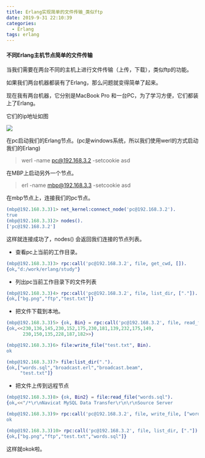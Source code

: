 ```yaml
---
title: Erlang实现简单的文件传输_类似ftp
date: 2019-9-31 22:10:39
categories:
  - Erlang
tags: erlang
---
```


#### 不同Erlang主机节点简单的文件传输



当我们需要在两台不同的主机上进行文件传输（上传，下载），类似ftp的功能。



如果我们两台机器都装有了Erlang，那么问题就变得简单了起来。



现在我有两台机器，它分别是MacBook Pro 和一台PC，为了学习方便，它们都装上了Erlang。



它们的ip地址如图



![](/img/erlang_ftp.png)





在pc启动我们的Erlang节点。(pc是windows系统，所以我们使用werl的方式启动我们的Erlang)



> werl -name pc@192.168.3.2 -setcookie asd



在MBP上启动另外一个节点。

> erl -name mbp@192.168.3.3 -setcookie asd





在mbp节点上，连接我们的pc节点。



```erlang
(mbp@192.168.3.3)1> net_kernel:connect_node('pc@192.168.3.2').
true
(mbp@192.168.3.3)2> nodes().
['pc@192.168.3.2']
```



这样就连接成功了，nodes() 会返回我们连接的节点列表。



- 查看pc上当前的工作目录。



```erlang
(mbp@192.168.3.3)3> rpc:call('pc@192.168.3.2', file, get_cwd, []).
{ok,"d:/work/erlang/study"}
```



- 列出pc当前工作目录下的文件列表

```erlang
(mbp@192.168.3.3)4> rpc:call('pc@192.168.3.2', file, list_dir, ["."]).
{ok,["bg.png","ftp","test.txt"]}
```

- 把文件下载到本地。

```erlang
(mbp@192.168.3.3)5> {ok, Bin} = rpc:call('pc@192.168.3.2', file, read_file, ["test.txt"]).
{ok,<<230,136,145,230,152,175,230,181,139,232,175,149,
      230,150,135,228,187,182>>}

(mbp@192.168.3.3)6> file:write_file("test.txt", Bin).
ok

(mbp@192.168.3.3)7> file:list_dir(".").
{ok,["words.sql","broadcast.erl","broadcast.beam",
     "test.txt"]}
```

- 把文件上传到远程节点

```erlang
(mbp@192.168.3.3)8> {ok, Bin2} = file:read_file("words.sql").
{ok,<<"/*\r\nNavicat MySQL Data Transfer\r\n\r\nSource Server         : local\r\nSource Server Version : 50718\r\nSource Host"...>>}

(mbp@192.168.3.3)9> rpc:call('pc@192.168.3.2', file, write_file, ["words.sql", Bin2]).
ok

(mbp@192.168.3.3)10> rpc:call('pc@192.168.3.2', file, list_dir, ["."]).
{ok,["bg.png","ftp","test.txt","words.sql"]}
```





这样就okok啦。